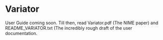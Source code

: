Variator
========

User Guide coming soon. Till then, read Variator.pdf (The NIME paper) and 
README_VARIATOR.txt (The incredibly rough draft of the user documentation.
